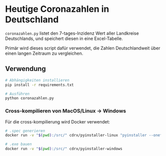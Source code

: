 # Heutige Coronazahlen in Deutschland

`coronazahlen.py` listet den 7-tages-Inzidenz Wert aller Landkreise Deutschlands,
und speichert diesen in eine Excel-Tabelle.

Primär wird dieses script dafür verwendet, die Zahlen Deutschlandweit über einen langen Zeitraum zu vergleichen.

## Verwendung

```sh
# Abhängigkeiten installieren
pip install -r requirements.txt

# Ausführen
python coronazahlen.py
```

### Cross-kompilieren von MacOS/Linux -> Windows

Für die cross-kompilierung wird Docker verwendet:

```sh
# .spec generieren
docker run -v "$(pwd):/src/" cdrx/pyinstaller-linux "pyinstaller --onefile coronazahlen.py"

# .exe bauen
docker run -v "$(pwd):/src/" cdrx/pyinstaller-windows
```
